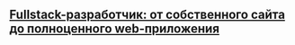 ## [Fullstack-разработчик: от собственного сайта до полноценного web-приложения](https://2035.informatics.ru/)
